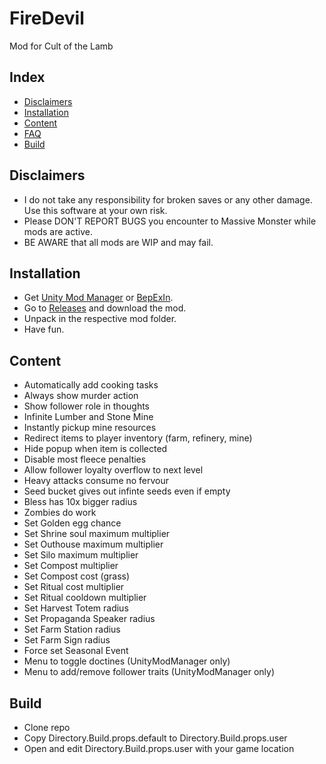# FireDevil
Mod for Cult of the Lamb

Index
-----------
* [Disclaimers](#disclaimers)
* [Installation](#installation)
* [Content](#content)
* [FAQ](#faq)
* [Build](#build)

Disclaimers
-----------
* I do not take any responsibility for broken saves or any other damage. Use this software at your own risk.
* Please DON'T REPORT BUGS you encounter to Massive Monster while mods are active.
* BE AWARE that all mods are WIP and may fail.

Installation
-----------
* Get [Unity Mod Manager](https://www.nexusmods.com/site/mods/21) or [BepExIn](https://github.com/BepInEx/BepInEx/releases/latest).
* Go to [Releases](https://github.com/Truinto/CultOfTheLamb-Truinto/releases) and download the mod.
* Unpack in the respective mod folder.
* Have fun.

Content
-----------
* Automatically add cooking tasks
* Always show murder action
* Show follower role in thoughts
* Infinite Lumber and Stone Mine
* Instantly pickup mine resources
* Redirect items to player inventory (farm, refinery, mine)
* Hide popup when item is collected
* Disable most fleece penalties
* Allow follower loyalty overflow to next level
* Heavy attacks consume no fervour
* Seed bucket gives out infinte seeds even if empty
* Bless has 10x bigger radius
* Zombies do work
* Set Golden egg chance
* Set Shrine soul maximum multiplier
* Set Outhouse maximum multiplier
* Set Silo maximum multiplier
* Set Compost multiplier
* Set Compost cost (grass)
* Set Ritual cost multiplier
* Set Ritual cooldown multiplier
* Set Harvest Totem radius
* Set Propaganda Speaker radius
* Set Farm Station radius
* Set Farm Sign radius
* Force set Seasonal Event
* Menu to toggle doctines (UnityModManager only)
* Menu to add/remove follower traits (UnityModManager only)

Build
-----------
* Clone repo
* Copy Directory.Build.props.default to Directory.Build.props.user
* Open and edit Directory.Build.props.user with your game location